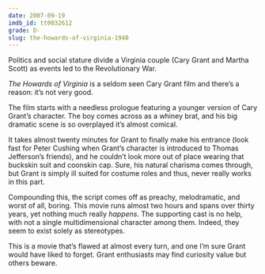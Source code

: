 ```yaml
---
date: 2007-09-19
imdb_id: tt0032612
grade: D-
slug: the-howards-of-virginia-1940
---
```


Politics and social stature divide a Virginia couple (Cary Grant and Martha Scott) as events led to the Revolutionary War.

_The Howards of Virginia_ is a seldom seen Cary Grant film and there’s a reason: it’s not very good.

The film starts with a needless prologue featuring a younger version of Cary Grant’s character. The boy comes across as a whiney brat, and his big dramatic scene is so overplayed it’s almost comical.

It takes almost twenty minutes for Grant to finally make his entrance (look fast for Peter Cushing when Grant’s character is introduced to Thomas Jefferson’s friends), and he couldn’t look more out of place wearing that buckskin suit and coonskin cap. Sure, his natural charisma comes through, but Grant is simply ill suited for costume roles and thus, never really works in this part.

Compounding this, the script comes off as preachy, melodramatic, and worst of all, boring. This movie runs almost two hours and spans over thirty years, yet nothing much really _happens_. The supporting cast is no help, with not a single multidimensional character among them. Indeed, they seem to exist solely as stereotypes.

This is a movie that’s flawed at almost every turn, and one I’m sure Grant would have liked to forget. Grant enthusiasts may find curiosity value but others beware.

